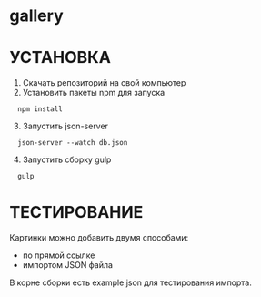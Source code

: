 # gallery

# УСТАНОВКА

1. Скачать репозиторий на свой компьютер
2. Установить пакеты npm для запуска
 ```alias
   npm install
```
3. Запустить json-server
 ```alias
   json-server --watch db.json
```
4. Запустить сборку gulp
 ```alias
   gulp
```
# ТЕСТИРОВАНИЕ

Картинки можно добавить двумя способами: 
- по прямой ссылке
- импортом JSON файла

В корне сборки есть example.json для тестирования импорта. 
